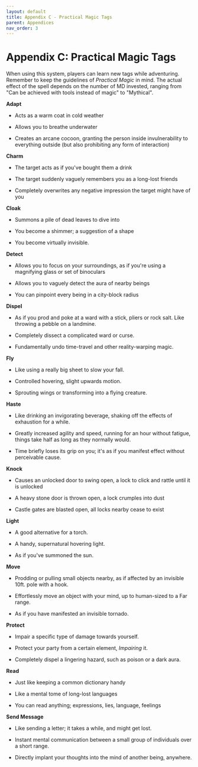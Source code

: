 ```yaml
---
layout: default
title: Appendix C - Practical Magic Tags
parent: Appendices
nav_order: 3
---
```

Appendix C: Practical Magic Tags
================================

When using this system, players can learn new tags while adventuring. Remember to keep the guidelines of *Practical Magic* in mind. The actual effect of the spell depends on the number of MD invested, ranging from "Can be achieved with tools instead of magic" to "Mythical".

**Adapt**

- Acts as a warm coat in cold weather

- Allows you to breathe underwater

- Creates an arcane cocoon, granting the person inside invulnerability to everything outside (but also prohibiting any form of interaction)

**Charm**

- The target acts as if you've bought them a drink

- The target suddenly vaguely remembers you as a long-lost friends

- Completely overwrites any negative impression the target might have of you

**Cloak**

- Summons a pile of dead leaves to dive into

- You become a shimmer; a suggestion of a shape

- You become virtually invisible.

**Detect**

- Allows you to focus on your surroundings, as if you're using a magnifying glass or set of binoculars

- Allows you to vaguely detect the aura of nearby beings

- You can pinpoint every being in a city-block radius

**Dispel**

- As if you prod and poke at a ward with a stick, pliers or rock salt. Like throwing a pebble on a landmine.

- Completely dissect a complicated ward or curse.

- Fundamentally undo time-travel and other reality-warping magic.

**Fly**

- Like using a really big sheet to slow your fall.

- Controlled hovering, slight upwards motion.

- Sprouting wings or transforming into a flying creature.

**Haste**

- Like drinking an invigorating beverage, shaking off the effects of exhaustion for a while.

- Greatly increased agility and speed, running for an hour without fatigue, things take half as long as they normally would.

- Time briefly loses its grip on you; it's as if you manifest effect without perceivable cause.

**Knock**

- Causes an unlocked door to swing open, a lock to click and rattle until it is unlocked

- A heavy stone door is thrown open, a lock crumples into dust

- Castle gates are blasted open, all locks nearby cease to exist

**Light**

- A good alternative for a torch.

- A handy, supernatural hovering light.

- As if you've summoned the sun.

**Move**

- Prodding or pulling small objects nearby, as if affected by an invisible 10ft. pole with a hook.

- Effortlessly move an object with your mind, up to human-sized to a Far range.

- As if you have manifested an invisible tornado.

**Protect**

- Impair a specific type of damage towards yourself.

- Protect your party from a certain element, *Impairing* it.

- Completely dispel a lingering hazard, such as poison or a dark aura.

**Read**

- Just like keeping a common dictionary handy

- Like a mental tome of long-lost languages

- You can read anything; expressions, lies, language, feelings

**Send Message**

- Like sending a letter; it takes a while, and might get lost.

- Instant mental communication between a small group of individuals over a short range.

- Directly implant your thoughts into the mind of another being, anywhere.
